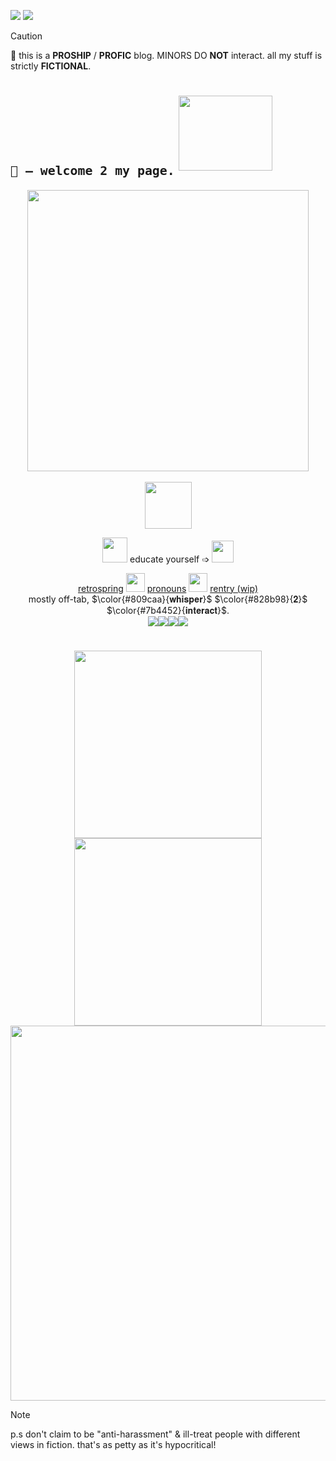 ![](https://komarev.com/ghpvc/?username=sednoseterces&color=B3CEE5&style=plastic&label=++++hi❤️++++) <img src="https://github.com/user-attachments/assets/88806ec4-bf2a-4f65-9e41-97cc0ef31151"> <br /> 
> [!CAUTION]
> 🔞 this is a **PROSHIP** / __PROFIC__ blog. MINORS DO **NOT** interact. all my stuff is strictly **FICTIONAL**.
# <sub>``🐙 – welcome 2 my page.``</sub> <img src="https://github.com/user-attachments/assets/aab5fd52-35fe-42e8-8399-df7d237f85ff" height=120 width=150>
<div align="center">
<img src="https://github.com/user-attachments/assets/ed3fd607-c6dc-48f7-9223-6010e63a1b42" height=450 weight=750> <br /> <br />
</div>
<div align="center">
 <img src="https://github.com/user-attachments/assets/19818bf5-ca6a-4f09-9edc-cc911a6be8fa" height=75 weight=100> <br /> 
  
 <img src="https://github.com/user-attachments/assets/25e7c20a-4af3-4e8b-b771-8dc4fe2eb56b" height=40 weight=40> educate yourself ➩ [<img src="https://github.com/user-attachments/assets/b6f6fad7-470d-4f5e-9eb9-19179608a613" height=35 weight=35>](https://define-proship.carrd.co/) <br />
 
 [retrospring](https://retrospring.net/@applepox) <img src="https://github.com/user-attachments/assets/4f895e5f-543e-4283-ad89-3778eedaec18" height=30 weight=30> [pronouns](https://pronouns.cc/@yesmylord) <img src="https://github.com/user-attachments/assets/dc6f5cb4-7a1b-4fb9-9325-488fcdff20bb" height=30 weight=30> [rentry (wip)](https://rentry.co/applepox) <br />
 mostly off-tab, $\color{#809caa}{𝐰𝐡𝐢𝐬𝐩𝐞𝐫}$ $\color{#828b98}{𝟐}$ $\color{#7b4452}{𝐢𝐧𝐭𝐞𝐫𝐚𝐜𝐭}$. <br />
<img src="https://github.com/user-attachments/assets/64e46a18-c6be-404c-9898-94f996ce73e4"><img src="https://github.com/user-attachments/assets/75da8761-f2ac-41b7-98d1-b1bcbbf2fc32"><img src="https://github.com/user-attachments/assets/5255cc11-dcce-4952-b57a-96ff8a07eadd"><img src="https://github.com/user-attachments/assets/7498fe6e-5792-406e-988d-4a6a0d2a5cf3"> <br />
#
<img src="https://github.com/user-attachments/assets/9fd5e342-6d37-463c-b948-50a5f767f60d" height=300 weight=300><img src="https://github.com/user-attachments/assets/b57cbd9e-a6f8-4896-8798-42c889a33531" height=300 weight=300> <br />
<img src="https://github.com/user-attachments/assets/e4196295-5f83-4049-846e-27e1a35f931b" height=600 weight=700>
</div>

> [!NOTE]
> p.s don't claim to be "anti-harassment" & ill-treat people with different views in fiction. that's as petty as it's hypocritical!
